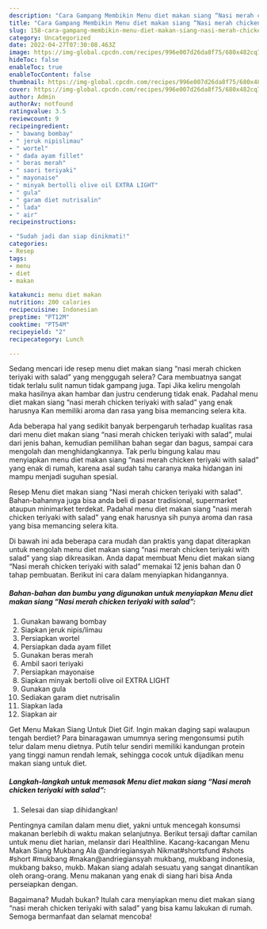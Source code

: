 ```yaml
---
description: "Cara Gampang Membikin Menu diet makan siang “Nasi merah chicken teriyaki with salad”Anti Ribet, Menggugah Selera"
title: "Cara Gampang Membikin Menu diet makan siang “Nasi merah chicken teriyaki with salad”Anti Ribet, Menggugah Selera"
slug: 158-cara-gampang-membikin-menu-diet-makan-siang-nasi-merah-chicken-teriyaki-with-saladanti-ribet-menggugah-selera
category: Uncategorized
date: 2022-04-27T07:30:08.463Z
image: https://img-global.cpcdn.com/recipes/996e007d26da8f75/680x482cq70/menu-diet-makan-siang-nasi-merah-chicken-teriyaki-with-salad-foto-resep-utama.jpg
hideToc: false
enableToc: true
enableTocContent: false
thumbnail: https://img-global.cpcdn.com/recipes/996e007d26da8f75/680x482cq70/menu-diet-makan-siang-nasi-merah-chicken-teriyaki-with-salad-foto-resep-utama.jpg
cover: https://img-global.cpcdn.com/recipes/996e007d26da8f75/680x482cq70/menu-diet-makan-siang-nasi-merah-chicken-teriyaki-with-salad-foto-resep-utama.jpg
author: Admin
authorAv: notfound
ratingvalue: 3.5
reviewcount: 9
recipeingredient:
- " bawang bombay"
- " jeruk nipislimau"
- " wortel"
- " dada ayam fillet"
- " beras merah"
- " saori teriyaki"
- " mayonaise"
- " minyak bertolli olive oil EXTRA LIGHT"
- " gula"
- " garam diet nutrisalin"
- " lada"
- " air"
recipeinstructions:

- "Sudah jadi dan siap dinikmati!"
categories:
- Resep
tags:
- menu
- diet
- makan

katakunci: menu diet makan 
nutrition: 200 calories
recipecuisine: Indonesian
preptime: "PT12M"
cooktime: "PT54M"
recipeyield: "2"
recipecategory: Lunch

---
```



Sedang mencari ide resep menu diet makan siang “nasi merah chicken teriyaki with salad” yang menggugah selera? Cara membuatnya sangat tidak terlalu sulit namun tidak gampang juga. Tapi Jika keliru mengolah maka hasilnya akan hambar dan justru cenderung tidak enak. Padahal menu diet makan siang “nasi merah chicken teriyaki with salad” yang enak harusnya Kan memiliki aroma dan rasa yang bisa memancing selera kita.


Ada beberapa hal yang sedikit banyak berpengaruh terhadap kualitas rasa dari menu diet makan siang “nasi merah chicken teriyaki with salad”, mulai dari jenis bahan, kemudian pemilihan bahan segar dan bagus, sampai cara mengolah dan menghidangkannya. Tak perlu bingung kalau mau menyiapkan menu diet makan siang “nasi merah chicken teriyaki with salad” yang enak di rumah, karena asal sudah tahu caranya maka hidangan ini mampu menjadi suguhan spesial.

Resep Menu diet makan siang &#34;Nasi merah chicken teriyaki with salad&#34;. Bahan-bahannya juga bisa anda beli di pasar tradisional, supermarket ataupun minimarket terdekat. Padahal menu diet makan siang &#34;nasi merah chicken teriyaki with salad&#34; yang enak harusnya sih punya aroma dan rasa yang bisa memancing selera kita.


Di bawah ini ada beberapa cara mudah dan praktis yang dapat diterapkan untuk mengolah menu diet makan siang “nasi merah chicken teriyaki with salad” yang siap dikreasikan. Anda dapat membuat Menu diet makan siang “Nasi merah chicken teriyaki with salad” memakai 12 jenis bahan dan 0 tahap pembuatan. Berikut ini cara dalam menyiapkan hidangannya.

<!--inarticleads1-->

##### Bahan-bahan dan bumbu yang digunakan untuk menyiapkan Menu diet makan siang “Nasi merah chicken teriyaki with salad”:

1. Gunakan  bawang bombay
1. Siapkan  jeruk nipis/limau
1. Persiapkan  wortel
1. Persiapkan  dada ayam fillet
1. Gunakan  beras merah
1. Ambil  saori teriyaki
1. Persiapkan  mayonaise
1. Siapkan  minyak bertolli olive oil EXTRA LIGHT
1. Gunakan  gula
1. Sediakan  garam diet nutrisalin
1. Siapkan  lada
1. Siapkan  air


Get Menu Makan Siang Untuk Diet Gif. Ingin makan daging sapi walaupun tengah berdiet? Para binaragawan umumnya sering mengonsumsi putih telur dalam menu dietnya. Putih telur sendiri memiliki kandungan protein yang tinggi namun rendah lemak, sehingga cocok untuk dijadikan menu makan siang untuk diet. 

<!--inarticleads2-->

##### Langkah-langkah untuk memasak Menu diet makan siang “Nasi merah chicken teriyaki with salad”:


1. Selesai dan siap dihidangkan!

Pentingnya camilan dalam menu diet, yakni untuk mencegah konsumsi makanan berlebih di waktu makan selanjutnya. Berikut tersaji daftar camilan untuk menu diet harian, melansir dari Healthline. Kacang-kacangan Menu Makan Siang Mukbang Ala @andriegiansyah Nikmat#shortsfund #shots #short #mukbang #makan@andriegiansyah mukbang, mukbang indonesia, mukbang bakso, mukb. Makan siang adalah sesuatu yang sangat dinantikan oleh orang-orang. Menu makanan yang enak di siang hari bisa Anda perseiapkan dengan. 

Bagaimana? Mudah bukan? Itulah cara menyiapkan menu diet makan siang “nasi merah chicken teriyaki with salad” yang bisa kamu lakukan di rumah. Semoga bermanfaat dan selamat mencoba!
